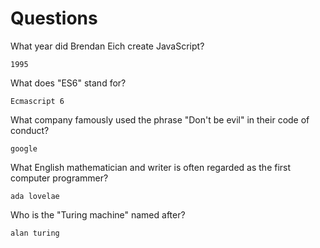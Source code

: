 # Questions

What year did Brendan Eich create JavaScript?

```
1995
```

What does "ES6" stand for?

```
Ecmascript 6 
```

What company famously used the phrase "Don't be evil" in their code of conduct?

```
google
```

What English mathematician and writer is often regarded as the first computer programmer?

```
ada lovelae
```

Who is the "Turing machine" named after?

```
alan turing
```
